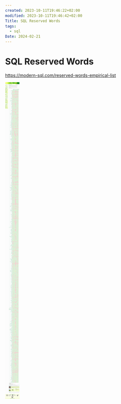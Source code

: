 ```yaml
---
created: 2023-10-11T19:46:22+02:00
modified: 2023-10-11T19:46:42+02:00
Title: SQL Reserved Words
tags:
  - sql
Date: 2024-02-21
---
```



# SQL Reserved Words

https://modern-sql.com/reserved-words-empirical-list

![](_asset/2023-10-11_SQLReservedWords_image_1.png)